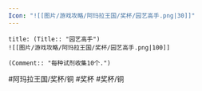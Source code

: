 ```yaml
---
Icon: "![[图片/游戏攻略/阿玛拉王国/奖杯/园艺高手.png|30]]"
---
```

```ad-common-bronze-trophy
title: (Title:: "园艺高手")
![[图片/游戏攻略/阿玛拉王国/奖杯/园艺高手.png|100]]

(Comment:: "每种试剂收集10个.")
```

#阿玛拉王国/奖杯/铜 #奖杯 #奖杯/铜
